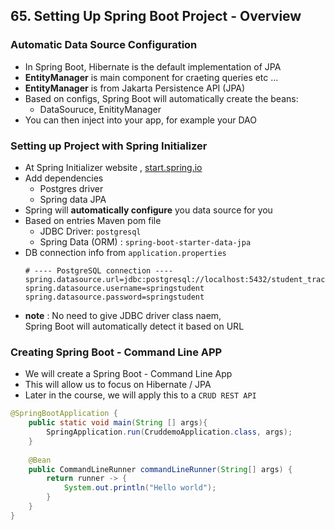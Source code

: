 ## 65. Setting Up Spring Boot Project - Overview

### Automatic Data Source Configuration
* In Spring Boot, Hibernate is the default implementation of JPA
* **EntityManager** is main component for craeting queries etc ...
* **EntityManager** is from Jakarta Persistence API (JPA)
* Based on configs, Spring Boot will automatically create the beans: 
  * DataSouruce, EnitityManager 
* You can then inject into your app, for example your DAO

### Setting up Project with Spring Initializer 
* At Spring Initializer website , [start.spring.io](start.spring.io)
* Add dependencies 
  * Postgres driver
  * Spring data JPA 
* Spring will **automatically configure** you data source for you 
* Based on entries Maven pom file 
  * JDBC Driver: `postgresql`
  * Spring Data (ORM) : `spring-boot-starter-data-jpa`
* DB connection info from `application.properties`
    ```pytthon
    # ---- PostgreSQL connection ----
    spring.datasource.url=jdbc:postgresql://localhost:5432/student_tracker
    spring.datasource.username=springstudent
    spring.datasource.password=springstudent
    ```
* **note** : No need to give JDBC driver class naem,  
Spring Boot will automatically detect it based on URL 

### Creating Spring Boot - Command Line APP 
* We will create a Spring Boot - Command Line App
* This will allow us to focus on Hibernate / JPA
* Later in the course, we will apply this to a `CRUD REST API`

```java
@SpringBootApplication {
    public static void main(String [] args){
        SpringApplication.run(CruddemoApplication.class, args);
    }
    
    @Bean
    public CommandLineRunner commandLineRunner(String[] args) {
        return runner -> {
            System.out.println("Hello world");
        }
    }
}
```